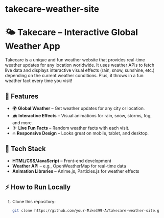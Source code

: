 # takecare-weather-site
# 🌤️ Takecare – Interactive Global Weather App

Takecare is a unique and fun weather website that provides real-time weather updates for any location worldwide. It uses weather APIs to fetch live data and displays interactive visual effects (rain, snow, sunshine, etc.) depending on the current weather conditions. Plus, it throws in a fun weather fact every time you visit!

## 🌟 Features
- 🌍 **Global Weather** – Get weather updates for any city or location.
- 🌧 **Interactive Effects** – Visual animations for rain, snow, storms, fog, and more.
- ☀️ **Live Fun Facts** – Random weather facts with each visit.
- 🔥 **Responsive Design** – Looks great on mobile, tablet, and desktop.

## 🚀 Tech Stack
- **HTML/CSS/JavaScript** – Front-end development
- **Weather API** – e.g., OpenWeatherMap for real-time data
- **Animation Libraries** – Anime.js, Particles.js for weather effects

## ⚡️ How to Run Locally
1. Clone this repository:
   ```bash
   git clone https://github.com/your-Mike399-A/takecare-weather-site.git
